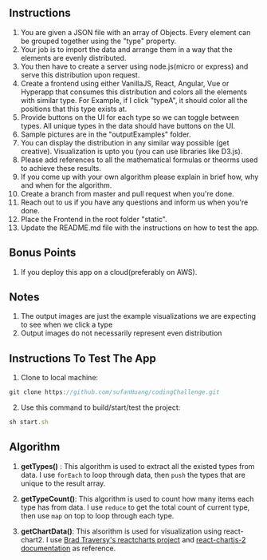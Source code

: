 ## Instructions
1) You are given a JSON file with an array of Objects. Every element can be grouped together using the "type" property.
2) Your job is to import the data and arrange them in a way that the elements are evenly distributed.
3) You then have to create a server using node.js(micro or express) and serve this distribution upon request.
4) Create a frontend using either VanillaJS, React, Angular, Vue or Hyperapp that consumes this distribution and colors all the elements with similar type. For Example, if I click "typeA", it should color all the positions that this type exists at.
5) Provide buttons on the UI for each type so we can toggle between types. All unique types in the data should have buttons on the UI.
6) Sample pictures are in the "outputExamples" folder.
7) You can display the distribution in any similar way possible (get creative). Visualization is upto you (you can use libraries like D3.js).
8) Please add references to all the mathematical formulas or theorms used to achieve these results.
9) If you come up with your own algorithm please explain in brief how, why and when for the algorithm.
10) Create a branch from master and pull request when you're done.
11) Reach out to us if you have any questions and inform us when you're done.
12) Place the Frontend in the root folder "static".
13) Update the README.md file with the instructions on how to test the app.

## Bonus Points
1) If you deploy this app on a cloud(preferably on AWS).

## Notes
1) The output images are just the example visualizations we are expecting to see when we click a type
2) Output images do not necessarily represent even distribution

## Instructions To Test The App
1. Clone to local machine:
````javascript
git clone https://github.com/sufanHuang/codingChallenge.git
````
2. Use this command to build/start/test the project:
````javascript
sh start.sh
````

## Algorithm 

1. __getTypes()__ : This algorithm is used to extract all the existed types from data.  I use ````forEach````
  to loop through data, then ````push```` the types that are unique to the result array.
  
2. __getTypeCount()__: This algorithm is used to count how many items each type has from data. I use ````reduce````
  to get the total count of current type, then use ````map```` on top to loop through each type.
 
3. __getChartData()__: This alsorithm is used for visualization using react-chart2. I use [Brad Traversy's reactcharts project](https://github.com/bradtraversy/reactcharts/blob/master/src/components/Chart.js)
   and [react-chartjs-2 documentation](https://www.npmjs.com/package/react-chartjs-2) as reference.
